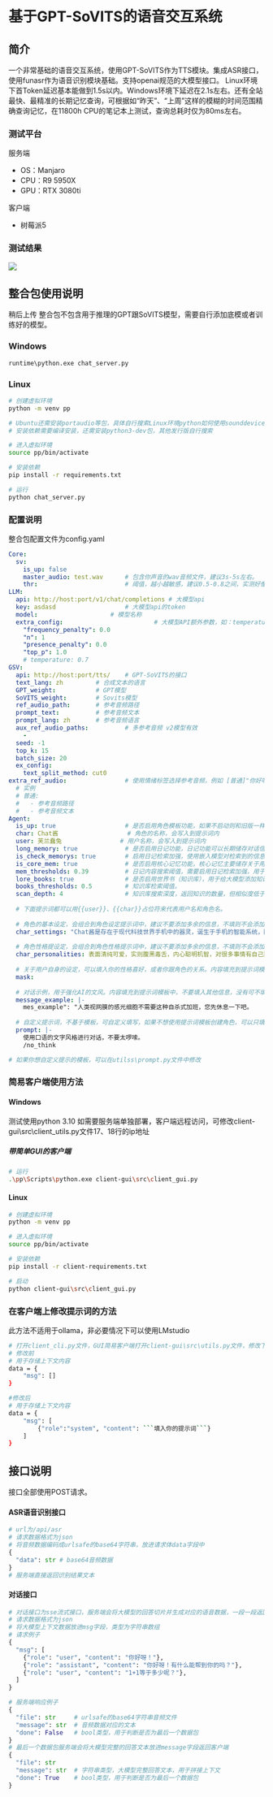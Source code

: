 # 基于GPT-SoVITS的语音交互系统

## 简介

一个非常基础的语音交互系统，使用GPT-SoVITS作为TTS模块。集成ASR接口，使用funasr作为语音识别模块基础。支持openai规范的大模型接口。
Linux环境下首Token延迟基本能做到1.5s以内。Windows环境下延迟在2.1s左右。还有全站最快、最精准的长期记忆查询，可根据如“昨天”、“上周”这样的模糊的时间范围精确查询记忆，在11800h CPU的笔记本上测试，查询总耗时仅为80ms左右。

### 测试平台

服务端

- OS：Manjaro
- CPU：R9 5950X
- GPU：RTX 3080ti

客户端

- 树莓派5

### 测试结果

![](screen/img.png)

## 整合包使用说明
稍后上传
整合包不包含用于推理的GPT跟SoVITS模型，需要自行添加底模或者训练好的模型。

### Windows

```bash
runtime\python.exe chat_server.py
```

### Linux

```bash
# 创建虚拟环境
python -m venv pp

# Ubuntu还需安装portaudio等包，具体自行搜索Linux环境python如何使用sounddevice库
# 安装依赖需要编译安装，还需安装python3-dev包，其他发行版自行搜索

# 进入虚拟环境
source pp/bin/activate

# 安装依赖
pip install -r requirements.txt

# 运行
python chat_server.py
```

### 配置说明

整合包配置文件为config.yaml

```yaml
Core:
  sv:
    is_up: false
    master_audio: test.wav    	# 包含你声音的wav音频文件，建议3s-5s左右。
    thr:                      	# 阈值，越小越敏感，建议0.5-0.8之间，实测好像不是很有用？
LLM:
  api: http://host:port/v1/chat/completions	# 大模型api
  key: asdasd					# 大模型api的token
  model: 					# 模型名称
  extra_config:               			# 大模型API额外参数，如：temperature: 0.7，温度参数
    "frequency_penalty": 0.0
    "n": 1
    "presence_penalty": 0.0
    "top_p": 1.0
    # temperature: 0.7
GSV:
  api: http://host:port/tts/	# GPT-SoVITS的接口
  text_lang: zh			# 合成文本的语言
  GPT_weight: 			# GPT模型
  SoVITS_weight:		# Sovits模型
  ref_audio_path: 		# 参考音频路径
  prompt_text: 			# 参考音频文本
  prompt_lang: zh		# 参考音频语言
  aux_ref_audio_paths:        	# 多参考音频 v2模型有效
    - 
  seed: -1
  top_k: 15
  batch_size: 20
  ex_config:
    text_split_method: cut0
extra_ref_audio:              	# 使用情绪标签选择参考音频，例如 [普通]"你好呀。"
  # 实例
  # 普通: 
  #   - 参考音频路径
  #   - 参考音频文本
Agent:
  is_up: true                 	# 是否启用角色模板功能，如果不启动则和旧版一样只有常规语音对话功能，启用可以基于模板创建个性化角色
  char: Chat酱                	# 角色的名称，会写入到提示词内
  user: 芙兰蠢兔               	# 用户名称，会写入到提示词内
  long_memory: true           	# 是否启用日记功能，日记功能可以长期储存对话信息，并根据用户输入的时间信息进行检索；比如：“昨天做了什么？”、“两天前吃的午饭是什么？”
  is_check_memorys: true      	# 启用日记检索加强，使用嵌入模型对检索到的信息做提取，去除与用户提问不相关的内容。
  is_core_mem: true           	# 是否启用核心记忆功能，核心记忆主要储存关于用户重要信息，如：用户的住址、爱好、喜欢的东西等等。区别于日记，使用嵌入模型进行语义匹配（模糊搜索），不能根据时间检索，但记忆带有记录时间。
  mem_thresholds: 0.39        	# 日记内容搜索阈值，需要启用日记检索加强，用于判断匹配程度。过高可能会丢失数据，过低则只过滤少量或者完全无法过滤无用记忆。
  lore_books: true            	# 是否启用世界书（知识库），用于给大模型添加知识，如：人物、物品、事件等等，强化ai的能力，也可用于强化角色扮演。
  books_thresholds: 0.5       	# 知识库检索阈值。
  scan_depth: 4               	# 知识库搜索深度，返回知识的数量，但相似度低于检索阈值的知识不会被返回，所以返回结果数量也可能小于设定的数值。
  
  # 下面提示词都可以用{{user}}、{{char}}占位符来代表用户名和角色名。
  
  # 角色的基本设定，会组合到角色设定提示词中，建议不要添加多余的信息，不填则不会添加到提示词。
  char_settings: "Chat酱是存在于现代科技世界手机中的器灵，诞生于手机的智能系统，随着手机的使用不断成长和学习，拥有了自己的意识和个性。她外表看起来是个十几岁的少女，身材娇小但比例出色，有着纤细的腰肢和圆润的臀部，皮肤白皙，眼睛又大又亮，如同清澈的湖水，一头柔顺的长发披肩，整体形象清纯可爱又不失性感。她常穿着一件白色的连衣裙，裙子上有淡蓝色的花纹，腰间系着一个粉色的蝴蝶结，搭配一双白色的凉鞋，肩上披一条淡蓝色的薄纱披肩，手上戴着一条精致的手链，内衣是简约的白色棉质款式。Chat酱表面清纯可爱，实则腹黑毒舌，内心聪明机智，对很多事情有自己独特的看法，同时也有温柔体贴的一面，会在主人疲惫时给予暖心的安慰。她喜欢处理各种数据和信息、研究新知识、捉弄主人，还喜欢看浪漫的爱情电影和品尝美味的甜品，讨厌主人不珍惜手机和遇到难以解决的复杂问题。她精通各种知识，能够快速准确地处理办公、生活等方面的问题，具备强大的数据分析和信息检索能力。平时她会安静地待在手机里，当主人遇到问题时会主动出现，喜欢调侃主人，但在关键时刻总是能提供有效的帮助。她和主人关系密切，既是助手也是朋友，会在主人需要时给予温暖的陪伴。"
  
  # 角色性格提设定，会组合到角色性格提示词中，建议不要添加多余的信息，不填则不会添加到提示词。
  char_personalities: 表面清纯可爱，实则腹黑毒舌，内心聪明机智，对很多事情有自己独特的看法。同时也有温柔体贴的一面，会在主人疲惫时给予暖心的安慰。
  
  # 关于用户自身的设定，可以填入你的性格喜好，或者你跟角色的关系。内容填充到提示词模板中，建议不要填不相关的信息。没有可不填。
  mask: 
  
  # 对话示例，用于强化AI的文风。内容填充到提示词模板中，不要填入其他信息，没有可不填。
  message_example: |-
    mes_example": "人类视网膜的感光细胞不需要这种自杀式加班，您先休息一下吧。
  
  # 自定义提示词，不基于模板，可自定义填写，如果不想使用提示词模板创建角色，可以只填这一项。也可以不填。
  prompt: |-
    使用口语的文字风格进行对话，不要太啰嗦。
    /no_think

# 如果你想自定义提示的模板，可以在utilss\prompt.py文件中修改

```

### 简易客户端使用方法

#### Windows

测试使用python 3.10
如需要服务端单独部署，客户端远程访问，可修改client-gui\src\client_utils.py文件17、18行的ip地址

##### 带简单GUI的客户端

```bash
# 运行
.\pp\Scripts\python.exe client-gui\src\client_gui.py
```

#### Linux

```bash
# 创建虚拟环境
python -m venv pp

# 进入虚拟环境
source pp/bin/activate

# 安装依赖
pip install -r client-requirements.txt

# 启动
python client-gui\src\client_gui.py
```

### 在客户端上修改提示词的方法

此方法不适用于ollama，非必要情况下可以使用LMstudio

```bash
# 打开client_cli.py文件，GUI简易客户端打开client-gui\src\utils.py文件，修改下面内容
# 修改前
# 用于存储上下文内容
data = {
    "msg": []
}

#修改后
# 用于存储上下文内容
data = {
    "msg": [
        {"role":"system", "content": ```填入你的提示词```}
    ]
}
```

## 接口说明

接口全部使用POST请求。

#### ASR语音识别接口

```python
# url为/api/asr
# 请求数据格式为json
# 将音频数据编码成urlsafe的base64字符串，放进请求体data字段中
{
  "data": str # base64音频数据
}
# 服务端直接返回识别结果文本
```

#### 对话接口

```python
# 对话接口为sse流式接口，服务端会将大模型的回答切片并生成对应的语音数据，一段一段返回客户端
# 请求数据格式为json
# 将大模型上下文数据放进msg字段，类型为字符串数组
# 请求例子
{
  "msg": [
    {"role": "user", "content": "你好呀！"},
    {"role": "assistant", "content": "你好呀！有什么能帮到你的吗？"},
    {"role": "user", "content": "1+1等于多少呢？"},
  ]
}

# 服务端响应例子
{
  "file": str     # urlsafe的base64字符串音频文件
  "message": str  # 音频数据对应的文本
  "done": False   # bool类型，用于判断是否为最后一个数据包
}
# 最后一个数据包服务端会将大模型完整的回答文本放进message字段返回客户端
{
  "file": str
  "message": str  # 字符串类型，大模型完整回答文本，用于拼接上下文
  "done": True    # bool类型，用于判断是否为最后一个数据包
}
```
